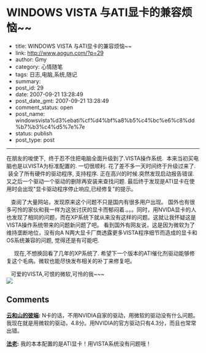 # WINDOWS VISTA 与ATI显卡的兼容烦恼~~

- title: WINDOWS VISTA 与ATI显卡的兼容烦恼~~
- link: http://www.aogun.com/?p=29
- author: Gmy
- category: 心情随笔
- tags: 日志,电脑,系统,随记
- summary: 
- post_id: 29
- date: 2007-09-21 13:28:49
- post_date_gmt: 2007-09-21 13:28:49
- comment_status: open
- post_name: windowsvista%d3%ebati%cf%d4%bf%a8%b5%c4%bc%e6%c8%dd%b7%b3%c4%d5%7e%7e
- status: publish
- post_type: post

----------------

在朋友的唆使下,  终于忍不住把电脑全面升级到了.VISTA操作系统.  本来当初买电脑也是以VISTA为标准配置的. 一切很顺利. 花了差不多一天时间终于升级过来了.  装全了所有硬件的驱动程序, 支持程序. 正在高兴的时候.突然发现启动报告错误.   又之后一个驱动一个驱动的删除再安装来查找问题. 最后终于发现是ATI显卡在使用时会出现"显卡驱动程序停止响应,已经修复"的提示。  
  
   查阅了大量网站，发现原来这个问题不只是国内有很多用户出现。 国外也有很多可怜的家伙和我一样为这张讨厌的显卡而郁闷着.。。。同时，用NVIDA显卡的人也发现了相同的问题，而在XP系统下就从来没有这样的问题。这就让我怀疑这是VISTA操作系统带来的问题新问题了吧。 看到国外有网友说，这是因为微软为了维持垄断地位，没有向A N两大显卡厂商透露更多VISTA程序细节而造成的显卡和OS系统兼容的问题, 觉得还是有可能吧.  
  
     现在,不想换回看了几年的XP系统了. 希望下一个版本的ATI催化剂驱动能够修复这个毛病。微软也能尽快发布相关的补丁来修复吧。  
  
   可爱的VISTA,可恨的微软,可怜的我~~~   
[![](http://os.yesky.com/imagelist/06/41/l74ww7ito262s.jpg)](http://os.yesky.com/imagelist/06/41/l74ww7ito262s.jpg)

## Comments

**[云和山的彼端](#74 "2007-09-23 04:37:35"):** N卡的话，不用NVIDIA自家的驱动，用微软的驱动没有什么问题。  
我现在就是用微软的驱动，4.8分。用NVIDIA的官方驱动只有4.3分，而且也常常出错。

**[法老](#75 "2008-03-06 05:02:43"):** 我的本本配置的是ATI显卡！用VISTA系统没有问题哦！

